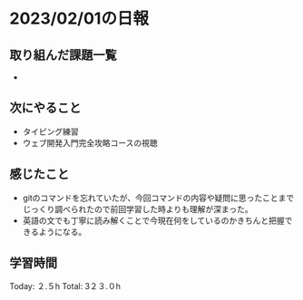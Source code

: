 # 2023/02/01の日報
## 取り組んだ課題一覧
*         
## 次にやること
* タイピング練習
* ウェブ開発入門完全攻略コースの視聴
## 感じたこと
* gitのコマンドを忘れていたが、今回コマンドの内容や疑問に思ったことまでじっくり調べられたので前回学習した時よりも理解が深まった。
* 英語の文でも丁寧に読み解くことで今現在何をしているのかきちんと把握できるようになる。
## 学習時間
Today: ２.５h
Total: 3２３.０h
